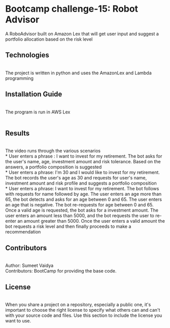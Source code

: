 # Bootcamp challenge-15: Robot Advisor

A RoboAdvisor built on Amazon Lex that will get user input and suggest a portfolio allocation based on the risk level

## Technologies 
<br/>
The project is written in python and uses the AmazonLex and Lambda programming
<br/>


## Installation Guide  
<br/>
The program is run in AWS Lex
<br/>

<br/>

## Results
<br/>
The video runs through the various scenarios <br/>
* User enters a phrase : I want to invest for my retirement. The bot asks for the user's name, age, investment amount and risk tolerance. Based on the answers, a portfolio composition is suggested <br/>
* User enters a phrase: I'm 30 and I would like to invest for my retirement. The bot records the user's age as 30 and requests for user's name, investment amount and risk profile and suggests a portfolio composition <br/>
* User enters a phrase: I want to invest for my retirement. The bot follows with requests for name followed by age. The user enters an age more than 65, the bot detects and asks for an age between 0 and 65. The user enters an age that is negative. The bot re-requests for age between 0 and 65. Once a valid age is requested, the bot asks for a investment amount. The user enters an amount less than 5000, and the bot requests the user to re-enter an amount greater than 5000. Once the user enters a valid amount the bot requests a risk level and then finally proceeds to make a recommendation<br/>



## Contributors 
<br/>
Author: Sumeet Vaidya
<br/>
Contributors: BootCamp for providing the base code.
<br/>


## License 
<br/>
When you share a project on a repository, especially a public one, it's important to choose the right license to specify what others can and can't with your source code and files. Use this section to include the license you want to use.
